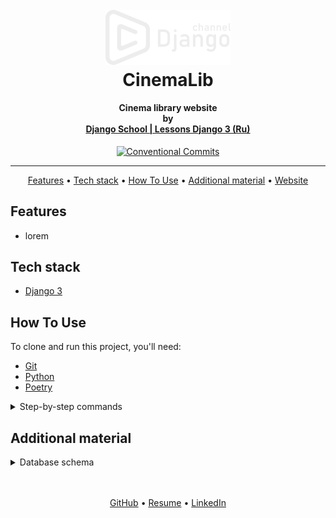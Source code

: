 <h1 align="center">
  <br>
  <a href="https://www.youtube.com/playlist?list=PLF-NY6ldwAWrb6nQcPL21XX_-AmivFAYq">
    <img style="background-color: #1b1116" src="readme/logo.png"
    alt="Django School" width="200">
  </a>
  <br>
  CinemaLib
  <br>
</h1>

<h4 align="center">
    Cinema library website
    <br>
    by
    <br>
    <a href="https://www.youtube.com/playlist?list=PLF-NY6ldwAWrb6nQcPL21XX_-AmivFAYq" target="_blank">
      Django School | Lessons Django 3 (Ru)
    </a>
</h4>

<div align="center">

[![Conventional Commits](https://img.shields.io/badge/Conventional%20Commits-1.0.0-%23FE5196?logo=conventionalcommits&logoColor=white)](https://conventionalcommits.org)

</div>
<hr>

<p align="center">
  <a href="#features">Features</a> •
  <a href="#tech-stack">Tech stack</a> •
  <a href="#how-to-use">How To Use</a> •
  <a href="#additional-material">Additional material</a> •
  <a href="#">Website</a>
</p>


## Features
* lorem


## Tech stack
- [Django 3](https://www.djangoproject.com/)


## How To Use
To clone and run this project, you'll need:
- [Git](https://git-scm.com)
- [Python](https://www.python.org/downloads/)
- [Poetry](https://python-poetry.org/docs/#installation)


<details>
<summary>Step-by-step commands</summary>

1. Firstly clone repo
   ```bash
   git clone git@github.com:mrKazzila/movie_website.git
   ```

2. Settings Poetry
   ```bash
   poetry config virtualenvs.in-project true
   ```

3. Activate venv
   ```bash
   poetry shell
   ```

4. Install packages
   ```bash
   poetry install
   ```

5. Run project dependencies, migrations, fill the database with the fixture data etc
   ```bash
   python manage.py migrate
   python manage.py loaddata <path_to_fixture_files>
   python manage.py runserver
   ```

</details>


## Additional material
<details>
<summary>Database schema</summary>
<a href="https://dbdiagram.io/d/645233b2dca9fb07c46ce5fe">
    <img style="background-color: #1b1116" src="readme/cinemalib.png"
    alt="DBschema">
</a>
</details>

<br>
<br>
<p align="center">
  <a href="https://github.com/mrKazzila">GitHub</a> •
  <a href="https://mrkazzila.github.io/resume/">Resume</a> •
  <a href="https://www.linkedin.com/in/i-kazakov/">LinkedIn</a>
</p>
